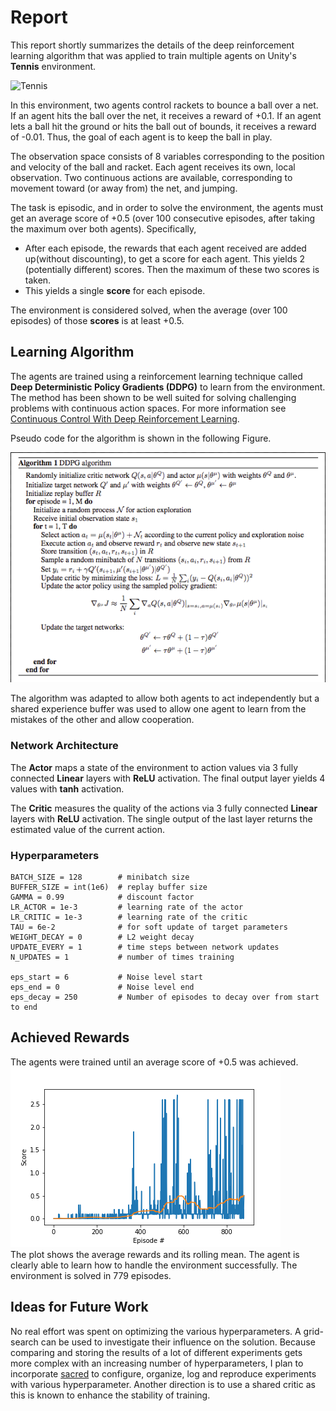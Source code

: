 # Report
This report shortly summarizes the details of the deep reinforcement learning algorithm that was applied
to train multiple agents on Unity's **Tennis** environment. 

![Tennis](https://user-images.githubusercontent.com/10624937/42135623-e770e354-7d12-11e8-998d-29fc74429ca2.gif "The tennis environment")  


In this environment, two agents control rackets to bounce a ball over a net. If an agent hits the ball over the net, it receives a reward of +0.1.  If an agent lets a ball hit the ground or hits the ball out of bounds, it receives a reward of -0.01.  Thus, the goal of each agent is to keep the ball in play.

The observation space consists of 8 variables corresponding to the position and velocity of the ball and racket. Each agent receives its own, local observation.  Two continuous actions are available, corresponding to movement toward (or away from) the net, and jumping. 

The task is episodic, and in order to solve the environment, the agents must get an average score of +0.5 (over 100 consecutive episodes, after taking the maximum over both agents). Specifically,

- After each episode, the rewards that each agent received are added up(without discounting), to get a score for each agent. This yields 2 (potentially different) scores. Then the maximum of these two scores is taken.
- This yields a single **score** for each episode.

The environment is considered solved, when the average (over 100 episodes) of those **scores** is at least +0.5.

## Learning Algorithm

The agents are trained using a reinforcement learning technique called **Deep Deterministic Policy Gradients (DDPG)** to learn from the environment. The method has been shown to be well suited for solving challenging problems with continuous action spaces. For more information see [Continuous Control With Deep Reinforcement Learning](https://arxiv.org/pdf/1509.02971.pdf).

Pseudo code for the algorithm is shown in the following Figure.

![DDPG](DDPG.png "The DDPG algorithm")  

The algorithm was adapted to allow both agents to act independently but a shared experience buffer was used to allow one agent to learn from the mistakes of the other and allow cooperation.

### Network Architecture

The **Actor** maps a state of the environment to action values via 3 fully connected **Linear** layers with **ReLU** activation. The final output layer yields 4 values with **tanh** activation. 

The **Critic** measures the quality of the actions via 3 fully connected **Linear** layers with **ReLU** activation. The single output of the last layer returns the estimated value of the current action.


### Hyperparameters
```
BATCH_SIZE = 128        # minibatch size
BUFFER_SIZE = int(1e6)  # replay buffer size
GAMMA = 0.99            # discount factor
LR_ACTOR = 1e-3         # learning rate of the actor 
LR_CRITIC = 1e-3        # learning rate of the critic
TAU = 6e-2              # for soft update of target parameters
WEIGHT_DECAY = 0        # L2 weight decay
UPDATE_EVERY = 1        # time steps between network updates
N_UPDATES = 1           # number of times training

eps_start = 6           # Noise level start
eps_end = 0             # Noise level end
eps_decay = 250         # Number of episodes to decay over from start to end
```

## Achieved Rewards
The agents were trained until an average score of +0.5 was achieved.  
![Scores](Score.png "Agent score over episodes")  
The plot shows the average rewards and its rolling mean. The agent is clearly able to learn how to handle the environment successfully. The environment is solved in 779 episodes.

## Ideas for Future Work
No real effort was spent on optimizing the various hyperparameters. A grid-search can be used to investigate their influence on the solution. Because comparing and storing the results of a lot of different experiments gets more complex with an increasing number of hyperparameters, I plan to incorporate [sacred](https://github.com/IDSIA/sacred) to configure, organize, log and reproduce experiments with various hyperparameter. 
Another direction is to use a shared critic as this is known to enhance the stability of training.
